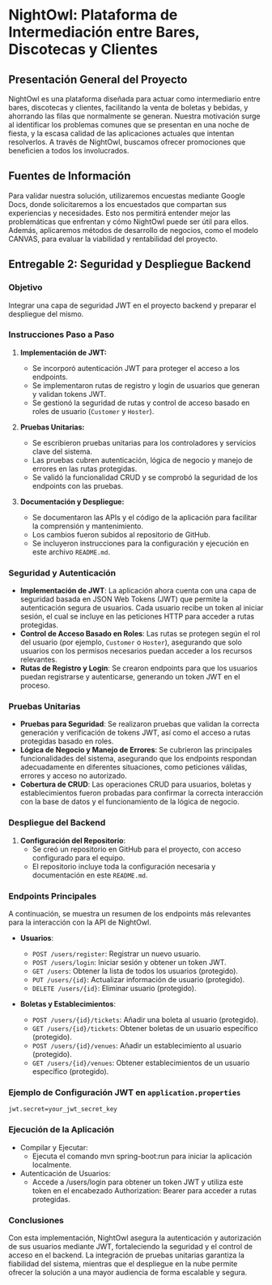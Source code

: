 # NightOwl: Plataforma de Intermediación entre Bares, Discotecas y Clientes

## Presentación General del Proyecto

NightOwl es una plataforma diseñada para actuar como intermediario entre bares, discotecas y clientes, facilitando la venta de boletas y bebidas, y ahorrando las filas que normalmente se generan. Nuestra motivación surge al identificar los problemas comunes que se presentan en una noche de fiesta, y la escasa calidad de las aplicaciones actuales que intentan resolverlos. A través de NightOwl, buscamos ofrecer promociones que beneficien a todos los involucrados.

## Fuentes de Información

Para validar nuestra solución, utilizaremos encuestas mediante Google Docs, donde solicitaremos a los encuestados que compartan sus experiencias y necesidades. Esto nos permitirá entender mejor las problemáticas que enfrentan y cómo NightOwl puede ser útil para ellos. Además, aplicaremos métodos de desarrollo de negocios, como el modelo CANVAS, para evaluar la viabilidad y rentabilidad del proyecto.

## Entregable 2: Seguridad y Despliegue Backend

### Objetivo

Integrar una capa de seguridad JWT en el proyecto backend y preparar el despliegue del mismo.

### Instrucciones Paso a Paso

1. **Implementación de JWT:**
   - Se incorporó autenticación JWT para proteger el acceso a los endpoints.
   - Se implementaron rutas de registro y login de usuarios que generan y validan tokens JWT.
   - Se gestionó la seguridad de rutas y control de acceso basado en roles de usuario (`Customer` y `Hoster`).

2. **Pruebas Unitarias:**
   - Se escribieron pruebas unitarias para los controladores y servicios clave del sistema.
   - Las pruebas cubren autenticación, lógica de negocio y manejo de errores en las rutas protegidas.
   - Se validó la funcionalidad CRUD y se comprobó la seguridad de los endpoints con las pruebas.

3. **Documentación y Despliegue:**
   - Se documentaron las APIs y el código de la aplicación para facilitar la comprensión y mantenimiento.
   - Los cambios fueron subidos al repositorio de GitHub.
   - Se incluyeron instrucciones para la configuración y ejecución en este archivo `README.md`.
   
### Seguridad y Autenticación

- **Implementación de JWT**: La aplicación ahora cuenta con una capa de seguridad basada en JSON Web Tokens (JWT) que permite la autenticación segura de usuarios. Cada usuario recibe un token al iniciar sesión, el cual se incluye en las peticiones HTTP para acceder a rutas protegidas.
- **Control de Acceso Basado en Roles**: Las rutas se protegen según el rol del usuario (por ejemplo, `Customer` o `Hoster`), asegurando que solo usuarios con los permisos necesarios puedan acceder a los recursos relevantes.
- **Rutas de Registro y Login**: Se crearon endpoints para que los usuarios puedan registrarse y autenticarse, generando un token JWT en el proceso.

### Pruebas Unitarias

- **Pruebas para Seguridad**: Se realizaron pruebas que validan la correcta generación y verificación de tokens JWT, así como el acceso a rutas protegidas basado en roles.
- **Lógica de Negocio y Manejo de Errores**: Se cubrieron las principales funcionalidades del sistema, asegurando que los endpoints respondan adecuadamente en diferentes situaciones, como peticiones válidas, errores y acceso no autorizado.
- **Cobertura de CRUD**: Las operaciones CRUD para usuarios, boletas y establecimientos fueron probadas para confirmar la correcta interacción con la base de datos y el funcionamiento de la lógica de negocio.

### Despliegue del Backend

1. **Configuración del Repositorio**:
   - Se creó un repositorio en GitHub para el proyecto, con acceso configurado para el equipo.
   - El repositorio incluye toda la configuración necesaria y documentación en este `README.md`.

### Endpoints Principales

A continuación, se muestra un resumen de los endpoints más relevantes para la interacción con la API de NightOwl.

- **Usuarios**:
  - `POST /users/register`: Registrar un nuevo usuario.
  - `POST /users/login`: Iniciar sesión y obtener un token JWT.
  - `GET /users`: Obtener la lista de todos los usuarios (protegido).
  - `PUT /users/{id}`: Actualizar información de usuario (protegido).
  - `DELETE /users/{id}`: Eliminar usuario (protegido).

- **Boletas y Establecimientos**:
  - `POST /users/{id}/tickets`: Añadir una boleta al usuario (protegido).
  - `GET /users/{id}/tickets`: Obtener boletas de un usuario específico (protegido).
  - `POST /users/{id}/venues`: Añadir un establecimiento al usuario (protegido).
  - `GET /users/{id}/venues`: Obtener establecimientos de un usuario específico (protegido).

### Ejemplo de Configuración JWT en `application.properties`

```properties
jwt.secret=your_jwt_secret_key
```

### Ejecución de la Aplicación
- Compilar y Ejecutar:
  - Ejecuta el comando mvn spring-boot:run para iniciar la aplicación localmente.
- Autenticación de Usuarios:
  - Accede a /users/login para obtener un token JWT y utiliza este token en el encabezado Authorization: Bearer <token> para acceder a rutas protegidas.
    
### Conclusiones
Con esta implementación, NightOwl asegura la autenticación y autorización de sus usuarios mediante JWT, fortaleciendo la seguridad y el control de acceso en el backend. La integración de pruebas unitarias garantiza la fiabilidad del sistema, mientras que el despliegue en la nube permite ofrecer la solución a una mayor audiencia de forma escalable y segura.


